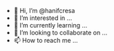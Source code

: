 - 👋 Hi, I’m @hanifcresa
- 👀 I’m interested in ...
- 🌱 I’m currently learning ...
- 💞️ I’m looking to collaborate on ...
- 📫 How to reach me ...

<!---
hanifcresa/hanifcresa is a ✨ special ✨ repository because its `README.md` (this file) appears on your GitHub profile.
You can click the Preview link to take a look at your changes.
--->
